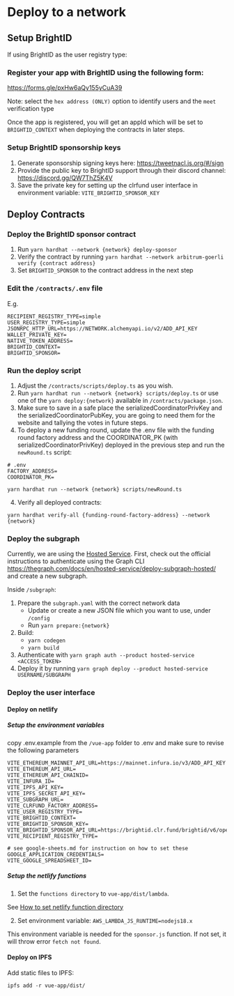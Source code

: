 # Deploy to a network

## Setup BrightID
If using BrightID as the user registry type:

### Register your app with BrightID using the following form:

https://forms.gle/pxHw6aQy155yCuA39

Note: select the `hex address (ONLY)` option to identify users and the `meet` verification type

Once the app is registered, you will get an appId which will be set to `BRIGHTID_CONTEXT` when deploying the contracts in later steps.

### Setup BrightID sponsorship keys

1. Generate sponsorship signing keys here: https://tweetnacl.js.org/#/sign
2. Provide the public key to BrightID support through their discord channel: https://discord.gg/QW7ThZ5K4V
3. Save the private key for setting up the clrfund user interface in environment variable: `VITE_BRIGHTID_SPONSOR_KEY`


## Deploy Contracts

### Deploy the BrightID sponsor contract

1. Run `yarn hardhat --network {network} deploy-sponsor`
2. Verify the contract by running `yarn hardhat --network arbitrum-goerli verify {contract address}`
3. Set `BRIGHTID_SPONSOR` to the contract address in the next step

### Edit the `/contracts/.env` file

E.g.

```
RECIPIENT_REGISTRY_TYPE=simple
USER_REGISTRY_TYPE=simple
JSONRPC_HTTP_URL=https://NETWORK.alchemyapi.io/v2/ADD_API_KEY
WALLET_PRIVATE_KEY=
NATIVE_TOKEN_ADDRESS=
BRIGHTID_CONTEXT=
BRIGHTID_SPONSOR=
```

### Run the deploy script

1. Adjust the `/contracts/scripts/deploy.ts` as you wish.
2. Run `yarn hardhat run --network {network} scripts/deploy.ts` or use one of the `yarn deploy:{network}` available in `/contracts/package.json`.
3. Make sure to save in a safe place the serializedCoordinatorPrivKey and the serializedCoordinatorPubKey, you are going to need them for the website and tallying the votes in future steps.
4. To deploy a new funding round, update the .env file with the funding round factory address and the COORDINATOR_PK (with serializedCoordinatorPrivKey) deployed in the previous step and run the `newRound.ts` script:

```
# .env
FACTORY_ADDRESS=
COORDINATOR_PK=
```

```
yarn hardhat run --network {network} scripts/newRound.ts
```

4. Verify all deployed contracts:

```
yarn hardhat verify-all {funding-round-factory-address} --network {network}
```

### Deploy the subgraph

Currently, we are using the [Hosted Service](https://thegraph.com/docs/en/hosted-service/what-is-hosted-service/). First, check out the official instructions to authenticate using the Graph CLI https://thegraph.com/docs/en/hosted-service/deploy-subgraph-hosted/ and create a new subgraph.

Inside `/subgraph`:

1. Prepare the `subgraph.yaml` with the correct network data
   - Update or create a new JSON file which you want to use, under `/config`
   - Run `yarn prepare:{network}`
2. Build:
   - `yarn codegen`
   - `yarn build`
3. Authenticate with `yarn graph auth --product hosted-service <ACCESS_TOKEN>`
4. Deploy it by running `yarn graph deploy --product hosted-service USERNAME/SUBGRAPH`


### Deploy the user interface

#### Deploy on netlify

##### Setup the environment variables

copy .env.example from the `/vue-app` folder to .env and make sure to revise the following parameters

```
VITE_ETHEREUM_MAINNET_API_URL=https://mainnet.infura.io/v3/ADD_API_KEY
VITE_ETHEREUM_API_URL=
VITE_ETHEREUM_API_CHAINID=
VITE_INFURA_ID=
VITE_IPFS_API_KEY=
VITE_IPFS_SECRET_API_KEY=
VITE_SUBGRAPH_URL=
VITE_CLRFUND_FACTORY_ADDRESS=
VITE_USER_REGISTRY_TYPE=
VITE_BRIGHTID_CONTEXT=
VITE_BRIGHTID_SPONSOR_KEY=
VITE_BRIGHTID_SPONSOR_API_URL=https://brightid.clr.fund/brightid/v6/operations
VITE_RECIPIENT_REGISTRY_TYPE=

# see google-sheets.md for instruction on how to set these
GOOGLE_APPLICATION_CREDENTIALS=
VITE_GOOGLE_SPREADSHEET_ID=

```

##### Setup the netlify functions

1. Set the `functions directory` to `vue-app/dist/lambda`.

See [How to set netlify function directory](https://docs.netlify.com/functions/optional-configuration/?fn-language=ts)

2. Set environment variable: `AWS_LAMBDA_JS_RUNTIME=nodejs18.x`

This environment variable is needed for the `sponsor.js` function. If not set, it will throw error `fetch not found`.


#### Deploy on IPFS

Add static files to IPFS:

```
ipfs add -r vue-app/dist/
```

